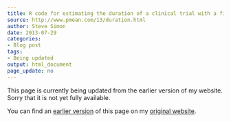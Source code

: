 ```yaml
---
title: R code for estimating the duration of a clinical trial with a fixed sample size
source: http://www.pmean.com/13/duration.html
author: Steve Simon
date: 2013-07-29
categories:
- Blog post
tags:
- Being updated
output: html_document
page_update: no
---
```


This page is currently being updated from the earlier version of my website. Sorry that it is not yet fully available.

<!---More--->

You can find an [earlier version][sim1] of this page on my [original website][sim2].

[sim1]: http://www.pmean.com/13/duration.html
[sim2]: http://www.pmean.com/original_site.html
